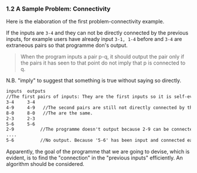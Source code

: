 ### 1.2 A Sample Problem: Connectivity

Here is the elaboration of the first problem-connectivity example.

If the inputs are `3-4`  and they can not be directly connected by the previous inputs, for example users have already input `3-1, 1-4` before and `3-4` are extraneous pairs so that programme don's output. 

> When the program inputs a pair p-q, it should output the pair only if the pairs it has seen to that point
> do not imply that p is connected to q.  

N.B. "imply" to suggest that something is true without saying so directly.

```txt
inputs	outputs 
//The first pairs of inputs: They are the first inputs so it is self-evident that they are not connected directly to each other when search for the stored table.
3-4 	3-4   
4-9		4-9   //The second pairs are still not directly connected by the previous inputs
8-0		8-0   //The are the same.
2-3		2-3
5-6		5-6
2-9 		 //The programme doesn't output because 2-9 can be connected by '2-3,3-4,4-9'
....
5-6 		 //No output. Because '5-6' has been input and connected each other. They are 'implied' by the previous inputs.
```

Apparently, the goal of the programme that we are going to devise, which is evident, is to find the "connection" in the "previous inputs" efficiently. An algorithm should be considered.